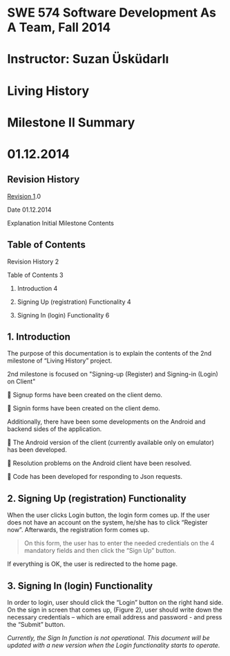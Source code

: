 # SWE 574 Software Development As A Team, Fall 2014 #
# Instructor: Suzan Üsküdarlı #



# Living History #
# Milestone II Summary #

# 01.12.2014 #



## Revision History ##

[Revision             1](https://code.google.com/p/living-history-swe/source/detail?r=1).0

Date	             01.12.2014

Explanation          Initial Milestone Contents


## Table of Contents ##

Revision History	2

Table of Contents	3

1. Introduction	4

2. Signing Up (registration) Functionality	4

3. Signing In (login) Functionality	6


## 1. Introduction ##

The purpose of this documentation is to explain the contents of the 2nd milestone of “Living History” project.

2nd milestone is focused on "Signing-up (Register) and Signing-in (Login) on Client"

	Signup forms have been created on the client demo.

	Signin forms have been created on the client demo.

Additionally,  there have been some developments on the Android and backend sides of the application.

	The Android version of the client (currently available only on emulator) has been developed.

	Resolution problems on the Android client have been resolved.

	Code has been developed for responding to Json requests.



## 2. Signing Up (registration) Functionality ##

When the user clicks Login button, the login form comes up.
If the user does not have an account on the system,  he/she has to click “Register now”.
Afterwards, the registration form comes up.
> On this form,  the user has to enter the needed credentials on the 4 mandatory fields and then click the “Sign Up” button.

If everything is OK,  the user is redirected to the home page.



## 3. Signing In (login) Functionality ##

In order to login, user should click the “Login” button on the right hand side.  On the sign in screen that comes up,  (Figure 2), user should write down the necessary credentials – which are email address and password -  and press the “Submit” button.



_Currently, the Sign In function is not operational.
This document will be updated with a new version when the Login functionality starts to operate._